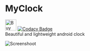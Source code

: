 # MyClock
<a href='https://ko-fi.com/Y8Y5L0LQ' target='_blank'><img height='36' style='border:0px;height:36px;' src='https://az743702.vo.msecnd.net/cdn/kofi2.png?v=0' border='0' alt='Buy Me a Coffee at ko-fi.com' /></a>
  [![Codacy Badge](https://api.codacy.com/project/badge/Grade/13f0e752ddc34dc0a50842e43e23f934)](https://www.codacy.com/manual/snufflesrea/MyClock?utm_source=github.com&amp;utm_medium=referral&amp;utm_content=snufflesrea/MyClock&amp;utm_campaign=Badge_Grade)
</br>Beautiful and lightweight android clock

![Screenshoot](https://github.com/snufflesrea/MyClock/blob/master/screenshoot.png)
